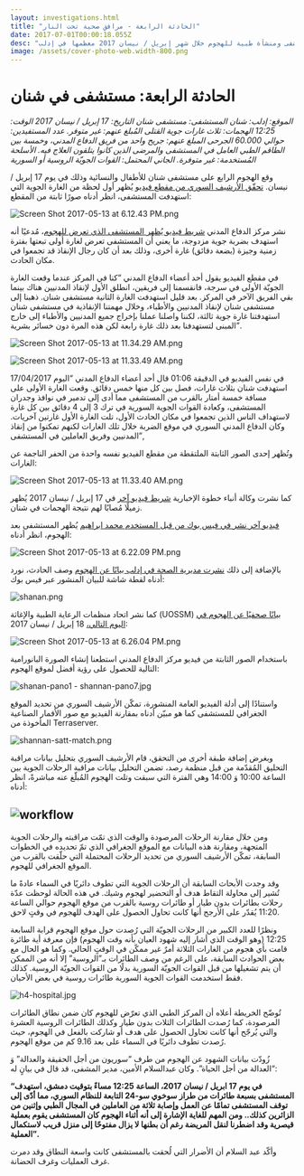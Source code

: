 ```yaml
---
layout: investigations.html
title: "الحادثة الرابعة - مرافق صحية تحت النار"
date: 2017-07-01T00:00:18.055Z
desc: "تقرير مُفصّل عن استهداف 25 مستشفى ومنشأة طبية للهجوم خلال شهر إبريل / نيسان 2017 معظمها في إدلب"
image: /assets/cover-photo-web.width-800.png
---
```


# الحادثة الرابعة: مستشفى في شنان

_الموقع: إدلب: شنان 
المستشفى: مستشفى شنان 
التاريخ:  17 إبريل / نيسان 2017 
الوقت: 12:25 
الهجمات: ثلاث غارات جوية 
القتلى المُبلغ عنهم: غير متوفر. 
عدد المستفيدين: حوالي 60.000 
الجرحى المبلغ عنهم: جريح واحد من فريق الدفاع المدني، وخمسة بين الطاقم الطبي العامل في المستشفى والمرضى الذين كانوا يتلقون العلاج فيه. 
الأسلحة المُستخدمة: غير متوفرة. 
الجاني المحتمل: القوات الجويّة الروسية أو السورية_

وقع الهجوم الرابع على مستشفى شنان للأطفال والنسائية وذلك في يوم 17 إبريل / نيسان. [تحقّق الأرشيف السوري من مقطع فيديو](https://www.youtube.com/watch?v=AlLyo9V7xFo) يُظهر أول لحظة من الغارة الجوية التي استهدفت المستشفى، انظر أدناه صورًا ثابتة من المقطع:

![Screen Shot 2017-05-13 at 6.12.43 PM.png](https://lh3.googleusercontent.com/MkY7mSwSa7zSld9q3hlNRbRu3IP6v7HqgNPx1Zqts3_kyn5DsghdGtMxPDoJZ9Vm0yHqj-h9yVLzWejkHT743CJXeOHo5xqxe3EQsFld4pSLIpnSg63EhyKNsG2bS0BAYp_gJVYs)

نشر مركز الدفاع المدني [شريط فيديو يُظهر المستشفى الذي تعرض للهجوم](https://syrianarchive.org/database/62560/)، مُدعيًا أنه استهدف بضربة جوية مزدوجة، ما يعني أن المستشفى تعرض لغارة أولى تبعتها بفترة زمنية وجيزة (بضعة دقائق) غارة أخرى، وذلك بعد أن كان رجال الإنقاذ قد تجمعوا في مكان الحادث.

في مقطع الفيديو يقول أحد أعضاء الدفاع المدني “كنا في المركز عندما وقعت الغارة الجويّة الأولى في سرجة، فانقسمنا إلى فريقين، انطلق الأول لإنقاذ المدنيين هناك بينما بقي الفريق الآخر في المركز. بعد قليل استهدفت الغارة الثانية مستشفى شنان. ذهبنا إلى مستشفى شنان لإنقاذ المدنيين والأطباء، وخلال مهمتنا الإنقاذية في مستشفى شنان استهدفتنا غارة جوية ثالثة، لكننا واصلنا عملنا بإخراج جميع المدنيين والأطباء إلى خارج المبنى لتستهدفنا بعد ذلك غارة رابعة لكن هذه المرة دون خسائر بشرية”.

![Screen Shot 2017-05-13 at 11.34.29 AM.png](https://lh6.googleusercontent.com/1IAwCb9EH1t6HSxutreUqfFds7nk_oN3CIC0j2Qabd1SiYV_s-gYW_62Rem-Oo9C4rLg7UbJKLPwQdBmdi6oKGW6eppKTrAFXnjmCP4eJghk_NQbFzTrcUGEhfyhEo0RQrxIzEff)

![Screen Shot 2017-05-13 at 11.33.49 AM.png](https://lh4.googleusercontent.com/zG_EZq_5xLyKtZChDWAuL7Xi6kcdkqjzgScngWC5arHI5qucnDHWsDPpNFwWbszwgXLT4fSosH05xjiLyjvJoerEFc9MCWIiRTmI2p5qsOtkXM-o9HvtyT3GgNJOMy_4zc_ihSEa)

في نفس الفيديو في الدقيقة 01:06  قال أحد أعضاء الدفاع المدني “اليوم 17/04/2017 استهدفت شنان بثلاث غارات، فصل بين كل منها خمس دقائق. وقعت الغارة الأولى على مسافة خمسة أمتار بالقرب من المستشفى مما أدى إلى تدمير في نوافذ وجدران المستشفى، وكعادة القوات الجوية السورية في ترك 3 إلى 4 دقائق بين كل غارة لاستهداف الناس الذين تجمعوا في مكان الحادث الأول، تلت الغارة الأول غارتين آخريات. وكان الدفاع المدني السوري في موقع الضربة خلال تلك الغارات لكنهم تمكنوا من إنقاذ المدنيين وفريق العاملين في المستشفى”,

وتُظهر إحدى الصور الثابتة الملتقطة من مقطع الفيديو نفسه واحدة من الحفر الناجمة عن الغارات:

![Screen Shot 2017-05-13 at 11.33.40 AM.png](https://lh4.googleusercontent.com/jKvAAtx7qpsbBg0qABm89PFBwIQemOcTSS88k2YPbbMGs5h-mvJcEbffx7vlfO40MsbRa7jFRhGI6BfJYeiT3rRlDIQh2-zmS62TD4-lA8gAtoFrxEpzQJGIoSAC8S-ZM04O6G1k)

كما نشرت وكالة أنباء خطوة الإخبارية [شريط فيديو آخر](https://www.youtube.com/watch?v=h31iOR3Obzg) في 17 إبريل / نيسان 2017 يُظهر زميلًا مُصابًا لهم نتيجة الهجمات في شنان.

[فيديو آخر نشر في فيس بوك من قبل المستخدم محمد ابراهيم](https://www.facebook.com/100014964467177/videos/193890404453107/) يُظهر المستشفى بعد الهجوم، انظر أدناه:

![Screen Shot 2017-05-13 at 6.22.09 PM.png](https://lh6.googleusercontent.com/GfSZU0qBxseqhgCz-7EK4LJidRTk7ZsfSXSpFSjeCj1a5PgPRhoRhp3ZBc0i9vnW1Apx8n6VrQuB7kvk37gRxPCUGIRpRc-CDYtHJ4NixXbSdh44nkstF2FgYnbRWKVBtkruZMgx)

بالإضافة إلى ذلك [نشرت مديرية الصحة في إدلب بيانًا عن الهجوم](https://www.facebook.com/Idleb.Health.Directorate/posts/976718972431458) وصف الحادث، نورد أدناه لقطة شاشة للبيان المنشور عبر فيس بوك:

![shanan.png](https://lh5.googleusercontent.com/_rlnFPt9_Ln1G59Kokhor2k-dC-tNc9USH1SMnaeE2_hKvZZxFPe3cTQP_P61GKfM6v1Lc8aBwJ36jUXUASfouUWS9zhtawqM2mF5aD7v6yJ4FAQ2_vfcVDqhuEcSZPwiE4nTZMX)

كما نشر اتحاد منظمات الرعاية الطبية والإغاثة (UOSSM) [بيانًا صحفيًا عن الهجوم في اليوم التالي،](http://myemail.constantcontact.com/PRESS-RELEASE.html?soid=1125761508982&aid=GWoTB_55w8Q) 18 إبريل / نيسان 2017:

![Screen Shot 2017-05-13 at 6.26.04 PM.png](https://lh4.googleusercontent.com/AyaHOtjsg3LOmEMxXt0jVDqaUMhF2zI9zQWz6MoA6Fd7K8RvgHbBR6pU-JY9IEMRyCO5I8EUBGlEFOX0tptHWiPgZ7CN9pSKpRpgfeGMBt4L5s8hV4uCCgwXWeguNpR5XUmpZRy-)

باستخدام الصور الثابتة من فيديو مركز الدفاع المدني استطعنا إنشاء الصورة البانورامية التالية للحصول على رؤية أفضل لموقع الهجوم:

![shanan-pano1 - shannan-pano7.jpg](https://lh5.googleusercontent.com/A1nWe4vojEPYjllAn_oyIO1YWKZAZ5cl_I5iqWm2VRCnSayj9n2yIvRJ6MfdcPG7Xb-q0Ip-uwoeurnvQsfjBx_FI_yZd2LBuWyag2kaq3I-BkMQLTeDctdZslfuCZqLfogdGdTy)

واستنادًا إلى أدلة الفيديو العامة المنشورة، تمكّن الأرشيف السوري من تحديد الموقع الجغرافي للمستشفى كما هو مبيّن أدناه بمقارنة الفيديو مع صور الأقمار الصناعية المأخوذة من Terraserver.

![shannan-satt-match.png](https://lh3.googleusercontent.com/Lw1EKbYx-8BGI6bQSTDQc4ggrT6bXI5k6L--SNBvb5TrztpxmJ0NcNA3eNDWLTTm5kCozAAbMYpmTO8B2W9OopBgxTUKZhNUYVHcGFGO-3uYTF6iVHdZXQdJAmiE5dv85AVAveFz)

وبغرض إضافة طبقة أخرى من التحقق، قام الأرشيف السوري بتحليل بيانات مراقبة التحليق المُقدّمة من قبل منظمة رصد، تضمن التحليل بيانات مراقبة الرحلات الجوية بين الساعة 10:00 وَ 14:00 وهي الفترة التي سبقت وتلت الهجوم المُبلّغ عنه مباشرةً، انظر أدناه:

## ![workflow](https://syrianarchive.org/media/images/17_april_2017_with_arrows.width-800.png)

ومن خلال مقارنة الرحلات المرصودة والوقت الذي تمّت مراقبته والرحلات الجوية المتجهة، ومقارنة هذه البيانات مع الموقع الجغرافي الذي تمّ تحديده في الخطوات السابقة، تمكّن الأرشيف السوري من تحديد الرحلات المحتملة التي حلّقت بالقرب من الموقع الجغرافي للهجوم.

وقد وجدت الأبحاث السابقة أن الرحلات الجوية التي تطوف دائريًا في السماء عادةً ما تُشير إلى محاولة التقاط هدف أو التحضير لهجوم وشيك. في هذه الحالة لوحظت عدّة رحلات بطائرات بدون طيار أو طائرات روسية بالقرب من موقع الهجوم حوالي الساعة 11:20 يُقدّر على الأرجح أنها كانت تحاول الحصول على الهدف للهجوم في وقتٍ لاحق.

ونظرًا للعدد الكبير من الرحلات الجويّة التي رُصدت حول موقع الهجوم قرابة السابعة 12:25 (وهو الوقت الذي أشار إليه شهود العيان بأنه وقت الهجوم) فإن معرفة أية طائرة قامت بأي هجوم من الغارات الثلاثة أمرٌ غير ممكّن في الوقتٍ الحالي. وكما هو الحال مع بعض الحوادث السابقة، على الرغم من وصف الطائرات بـ”الروسية” إلا أنه من الممكن أن يتم تشغيلها من قبل القوات الجويّة السورية بدلًا من القوات الجويّة الروسية. كذلك فقط استخدمت القوات الجوية السورية طائرات روسية في بعض الأحيان.

![h4-hospital.jpg](https://lh5.googleusercontent.com/ZzEIM0UuSXC9vOAlD8Za6pWdaqyVUbPwpTBSMdWo853uQwytmk0ij3XkK-rMlO2IkBJVJOxNXUjeKaB8aEikJ-RXiqfO_25iGmxBtEKg7yq0wWK3jDW0jhwCKT_0DukjSIO9kTbL)

تُوضّح الخريطة أعلاه أن المركز الطبي الذي تعرّض للهجوم كان ضمن نطاق الطائرات المرصودة، كما رُصدت الطائرات الثلاث بدون طيار وكذلك الطائرات الروسية العشرة والتي يُرجّح أنها كانت تحاول الحصول على هدف أو شاركت بالفعل في الهجوم، حيث رُصدت تطوف دائريًا في السماء على بعد 9.16 كم من موقع الهجوم.

زُودّت بيانات الشهود عن الهجوم من طرف “سوريون من أجل الحقيقة والعدالة” وَ “العدالة من أجل الحياة”. وكان عبدالسلام الأمين، مدير المشفى، قد قال في بيانٍ له:

**“في يوم 17 ابريل / نيسان 2017، الساعة 12:25 مساءً بتوقيت دمشق، استهدف المستشفى بسبعة طائرات من طراز سوخوي سو-24 التابعة للنظام السوري، مما أدّى إلى توقف المستشفى تمامًا عن العمل وإصابة ثلاثة من العاملين في المجال الطبي وإثنين من الزائرين كذلك.. ومن المهم للغاية الإشارة إلى أنه أثناء الهجوم كان المستشفى يقوم بعملية قيصرية وقد اضطرنا لنقل المريضة رغم أن بطنها لا يزال مفتوحًا إلى منزل قريب لاستكمال العملية”.**

وأكّد عبد السلام أن الأضرار التي لُحقت بالمستشفى كانت واسعة النطاق وقد دمرت غرف العمليات وغرف الحضانة.
